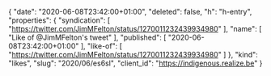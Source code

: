 {
  "date": "2020-06-08T23:42:00+01:00",
  "deleted": false,
  "h": "h-entry",
  "properties": {
    "syndication": [
      "https://twitter.com/JimMFelton/status/1270011232439934980"
    ],
    "name": [
      "Like of @JimMFelton's tweet"
    ],
    "published": [
      "2020-06-08T23:42:00+01:00"
    ],
    "like-of": [
      "https://twitter.com/JimMFelton/status/1270011232439934980"
    ]
  },
  "kind": "likes",
  "slug": "2020/06/es6sl",
  "client_id": "https://indigenous.realize.be"
}
